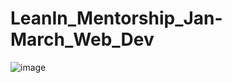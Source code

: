 # LeanIn_Mentorship_Jan-March_Web_Dev


![image](https://user-images.githubusercontent.com/90100012/152644613-69500231-6844-45a0-b59f-9a95ec983c9e.png)
